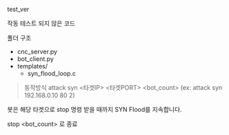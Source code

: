 test_ver

작동 테스트 되지 않은 코드

폴더 구조
- cnc_server.py
- bot_client.py
- templates/
    - syn_flood_loop.c
 
> 동작방식
attack syn <타겟IP> <타겟PORT> <bot_count>
(ex: attack syn 192.168.0.10 80 2)

봇은 해당 타겟으로 stop 명령 받을 때까지 SYN Flood를 지속합니다.

stop <bot_count>  로 종료

